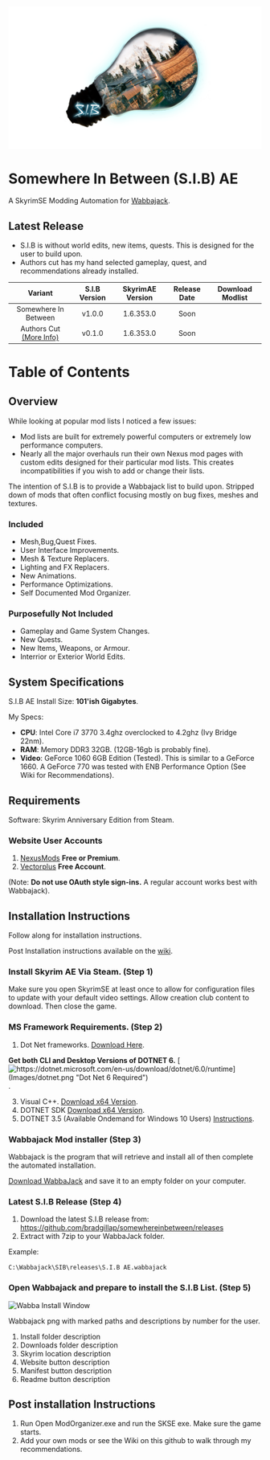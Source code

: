 
![S.I.B Logo](Images/SplashV2large.png)


# Somewhere In Between (S.I.B) AE
A SkyrimSE Modding Automation for [Wabbajack](https://www.wabbajack.org/#/).

## Latest Release

* S.I.B is without world edits, new items, quests. This is designed for the user to build upon.
* Authors cut has my hand selected gameplay, quest, and recommendations already installed.

| Variant                                                                                          | S.I.B Version | SkyrimAE Version | Release Date | Download Modlist |
|:------------------------------------------------------------------------------------------------:|:-------------:|:----------------:|:------------:|:----------------:|
| Somewhere In Between                                                                             | v1.0.0        | 1.6.353.0        | Soon         |                  |
| Authors Cut [(More Info)](https://github.com/bradgillap/somewhereinbetween/wiki/SIB-Authors-Cut) | v0.1.0        | 1.6.353.0        | Soon         |                  |

# Table of Contents

## Overview

While looking at popular mod lists I noticed a few issues:

* Mod lists are built for extremely powerful computers or extremely low performance computers.
* Nearly all the major overhauls run their own Nexus mod pages with custom edits designed for their particular mod lists. This creates incompatibilities if you wish to add or change their lists.

The intention of S.I.B is to provide a Wabbajack list to build upon. Stripped down of mods that often conflict focusing mostly on bug fixes, meshes and textures.

### Included

* Mesh,Bug,Quest Fixes.
* User Interface Improvements.
* Mesh & Texture Replacers.
* Lighting and FX Replacers.
* New Animations.
* Performance Optimizations.
* Self Documented Mod Organizer.

### Purposefully Not Included

* Gameplay and Game System Changes.
* New Quests.
* New Items, Weapons, or Armour.
* Interrior or Exterior World Edits.



## System Specifications

S.I.B AE Install Size: **101'ish Gigabytes**.

My Specs:
* **CPU**: Intel Core i7 3770 3.4ghz overclocked to 4.2ghz (Ivy Bridge 22nm).
* **RAM**: Memory DDR3 32GB. (12GB-16gb is probably fine).
* **Video**: GeForce 1060 6GB Edition (Tested). This is similar to a GeForce 1660. A GeForce 770 was tested with ENB Performance Option (See Wiki for Recommendations).

## Requirements

Software: Skyrim Anniversary Edition from Steam.

### Website User Accounts

1. [NexusMods](https://www.nexusmods.com/modrewards#/store/item/35)  **Free or Premium**.
2. [Vectorplus](https://vectorplexus.com/) **Free Account**.

(Note: **Do not use OAuth style sign-ins.** A regular account works best with Wabbajack).

## Installation Instructions

Follow along for installation instructions.

Post Installation instructions available on the [wiki](https://github.com/bradgillap/somewhereinbetween/wiki).

### Install Skyrim AE Via Steam. (Step 1)

Make sure you open SkyrimSE at least once to allow for configuration files to update with your default video settings. Allow creation club content to download. Then close the game.

### MS Framework Requirements. (Step 2)

1. Dot Net frameworks. [Download Here](https://dotnet.microsoft.com/en-us/download/dotnet/6.0/runtime).

**Get both CLI and Desktop Versions of DOTNET 6.**
[![https://dotnet.microsoft.com/en-us/download/dotnet/6.0/runtime](Images/dotnet.png "Dot Net 6 Required")](https://dotnet.microsoft.com/en-us/download/dotnet/6.0/runtime).

3. Visual C++.         [Download x64 Version](https://docs.microsoft.com/en-US/cpp/windows/latest-supported-vc-redist?view=msvc-170).
4. DOTNET SDK          [Download x64 Version](https://dotnet.microsoft.com/en-us/download).
5. DOTNET 3.5 (Available Ondemand for Windows 10 Users) [Instructions](https://docs.microsoft.com/en-us/dotnet/framework/install/dotnet-35-windows).

### Wabbajack Mod installer (Step 3)

Wabbajack is the program that will retrieve and install all of then complete the automated installation.

[Download WabbaJack](https://www.wabbajack.org/#/) and save it to an empty folder on your computer.

### Latest S.I.B Release (Step 4)

1. Download the latest S.I.B release from: https://github.com/bradgillap/somewhereinbetween/releases
2. Extract with 7zip to your WabbaJack folder.

Example:

```
C:\Wabbajack\SIB\releases\S.I.B AE.wabbajack
```

### Open Wabbajack and prepare to install the S.I.B List. (Step 5)

![Wabba Install Window](Images/icon48.png "Logo Title Text 1")

Wabbajack png with marked paths and descriptions by number for the user.

1. Install folder description
2. Downloads folder description
3. Skyrim location description
4. Website button description
5. Manifest button description
6. Readme button description

## Post installation Instructions

1. Run Open ModOrganizer.exe and run the SKSE exe. Make sure the game starts.
2. Add your own mods or see the Wiki on this github to walk through my recommendations.
